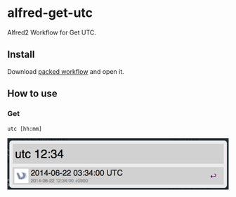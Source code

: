 alfred-get-utc
=============================

Alfred2 Workflow for Get UTC.

## Install

Download [packed workflow](https://github.com/kenjiskywalker/alfred-get-utc-workflow/raw/master/get-utc-time.alfredworkflow) and open it.

## How to use

### Get

```
utc [hh:mm]
```

![Search](https://github.com/kenjiskywalker/alfred-get-utc-workflow/raw/master/screenshots/caps.png)
